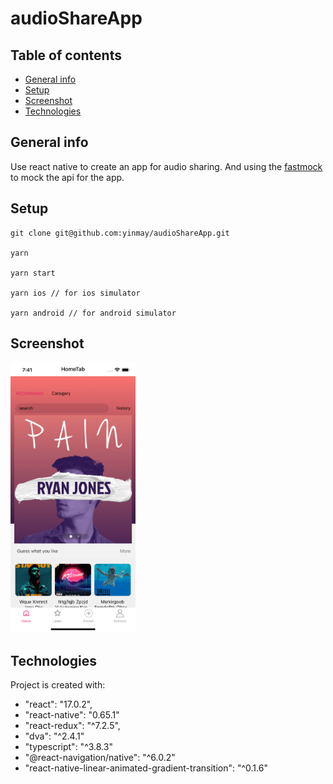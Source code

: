 # audioShareApp

## Table of contents

- [General info](#general-info)
- [Setup](#setup)
- [Screenshot](#Screenshot)
- [Technologies](#technologies)

## General info

Use react native to create an app for audio sharing. And using the [fastmock]('https://www.fastmock.site') to mock the api for the app.

## Setup

```
git clone git@github.com:yinmay/audioShareApp.git

yarn

yarn start

yarn ios // for ios simulator

yarn android // for android simulator

```

## Screenshot

<img src="./src/assets/images/screenshot.png" width = "200" alt="screenshot" />

## Technologies

Project is created with:

- "react": "17.0.2",
- "react-native": "0.65.1"
- "react-redux": "^7.2.5",
- "dva": "^2.4.1"
- "typescript": "^3.8.3"
- "@react-navigation/native": "^6.0.2"
- "react-native-linear-animated-gradient-transition": "^0.1.6"
